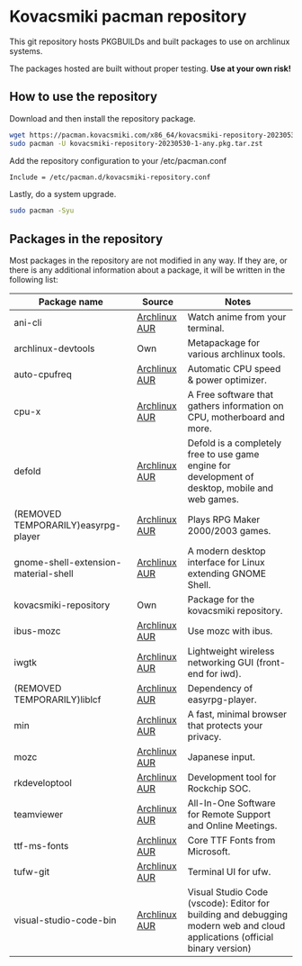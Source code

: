 # Kovacsmiki pacman repository

This git repository hosts PKGBUILDs and built packages to use on archlinux systems.

The packages hosted are built without proper testing. **Use at your own risk!**

## How to use the repository

Download and then install the repository package.
```bash
wget https://pacman.kovacsmiki.com/x86_64/kovacsmiki-repository-20230530-1-any.pkg.tar.zst
sudo pacman -U kovacsmiki-repository-20230530-1-any.pkg.tar.zst
```
Add the repository configuration to your /etc/pacman.conf
```bash
Include = /etc/pacman.d/kovacsmiki-repository.conf
```

Lastly, do a system upgrade.
```bash
sudo pacman -Syu
```

## Packages in the repository

Most packages in the repository are not modified in any way. If they are, or there is any additional information about a package, it will be written in the following list:

Package name|Source|Notes
---|---|---
ani-cli|[Archlinux AUR](https://aur.archlinux.org/packages/ani-cli)|Watch anime from your terminal.
archlinux-devtools|Own|Metapackage for various archlinux tools.
auto-cpufreq|[Archlinux AUR](https://aur.archlinux.org/packages/auto-cpufreq)|Automatic CPU speed & power optimizer.
cpu-x|[Archlinux AUR](https://aur.archlinux.org/packages/cpu-x)|A Free software that gathers information on CPU, motherboard and more.
defold|[Archlinux AUR](https://aur.archlinux.org/packages/defold)|Defold is a completely free to use game engine for development of desktop, mobile and web games.
(REMOVED TEMPORARILY)easyrpg-player|[Archlinux AUR](https://aur.archlinux.org/packages/easyrpg-player)|Plays RPG Maker 2000/2003 games.
gnome-shell-extension-material-shell|[Archlinux AUR](https://aur.archlinux.org/packages/gnome-shell-extension-material-shell)|A modern desktop interface for Linux extending GNOME Shell.
kovacsmiki-repository|Own|Package for the kovacsmiki repository.
ibus-mozc|[Archlinux AUR](https://aur.archlinux.org/packages/ibus-mozc)|Use mozc with ibus.
iwgtk|[Archlinux AUR](https://aur.archlinux.org/packages/iwgtk)|Lightweight wireless networking GUI (front-end for iwd).
(REMOVED TEMPORARILY)liblcf|[Archlinux AUR](https://aur.archlinux.org/packages/liblcf)|Dependency of easyrpg-player.
min|[Archlinux AUR](https://aur.archlinux.org/packages/min)|A fast, minimal browser that protects your privacy.
mozc|[Archlinux AUR](https://aur.archlinux.org/packages/mozc)|Japanese input.
rkdeveloptool|[Archlinux AUR](https://aur.archlinux.org/packages/rkdeveloptool)|Development tool for Rockchip SOC.
teamviewer|[Archlinux AUR](https://aur.archlinux.org/packages/teamviewer)|All-In-One Software for Remote Support and Online Meetings.
ttf-ms-fonts|[Archlinux AUR](https://aur.archlinux.org/packages/ttf-ms-fonts)|Core TTF Fonts from Microsoft.
tufw-git|[Archlinux AUR](https://aur.archlinux.org/packages/tufw-git)|Terminal UI for ufw.
visual-studio-code-bin|[Archlinux AUR](https://aur.archlinux.org/packages/visual-studio-code-bin)|Visual Studio Code (vscode): Editor for building and debugging modern web and cloud applications (official binary version)
